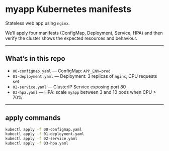 # myapp Kubernetes manifests

Stateless web app using `nginx`.

We’ll apply four manifests (ConfigMap, Deployment, Service, HPA) and then verify the cluster shows the expected resources and behaviour.

---

## What’s in this repo
- `00-configmap.yaml` — ConfigMap: `APP_ENV=prod`  
- `01-deployment.yaml` — Deployment: 3 replicas of `nginx`, CPU requests set  
- `02-service.yaml` — ClusterIP Service exposing port 80  
- `03-hpa.yaml` — HPA: scale `myapp` between 3 and 10 pods when CPU > 70%

---

##  apply commands


```bash
kubectl apply -f 00-configmap.yaml
kubectl apply -f 01-deployment.yaml
kubectl apply -f 02-service.yaml
kubectl apply -f 03-hpa.yaml

